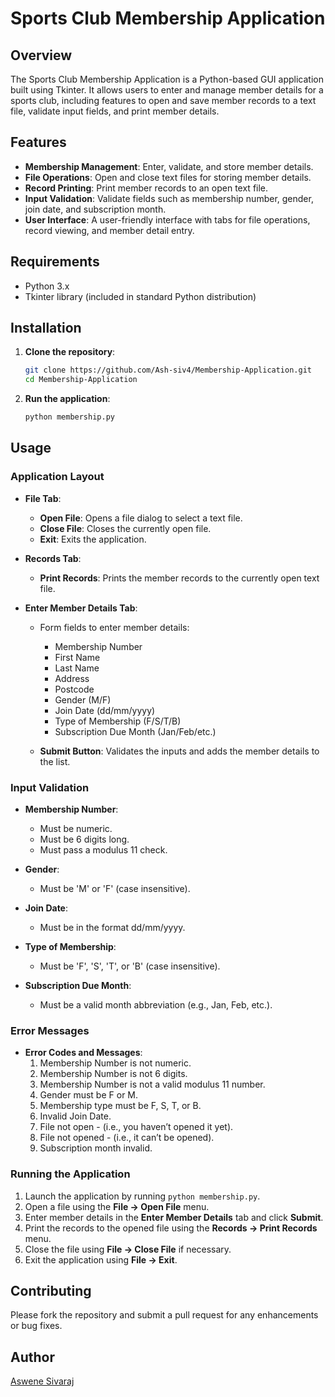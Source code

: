 # Sports Club Membership Application

## Overview

The Sports Club Membership Application is a Python-based GUI application built using Tkinter. It allows users to enter and manage member details for a sports club, including features to open and save member records to a text file, validate input fields, and print member details.

## Features

- **Membership Management**: Enter, validate, and store member details.
- **File Operations**: Open and close text files for storing member details.
- **Record Printing**: Print member records to an open text file.
- **Input Validation**: Validate fields such as membership number, gender, join date, and subscription month.
- **User Interface**: A user-friendly interface with tabs for file operations, record viewing, and member detail entry.

## Requirements

- Python 3.x
- Tkinter library (included in standard Python distribution)

## Installation

1. **Clone the repository**:

   ```bash
   git clone https://github.com/Ash-siv4/Membership-Application.git
   cd Membership-Application
   ```

2. **Run the application**:
   ```bash
   python membership.py
   ```

## Usage

### Application Layout

- **File Tab**:

  - **Open File**: Opens a file dialog to select a text file.
  - **Close File**: Closes the currently open file.
  - **Exit**: Exits the application.

- **Records Tab**:

  - **Print Records**: Prints the member records to the currently open text file.

- **Enter Member Details Tab**:

  - Form fields to enter member details:

    - Membership Number
    - First Name
    - Last Name
    - Address
    - Postcode
    - Gender (M/F)
    - Join Date (dd/mm/yyyy)
    - Type of Membership (F/S/T/B)
    - Subscription Due Month (Jan/Feb/etc.)

  - **Submit Button**: Validates the inputs and adds the member details to the list.

### Input Validation

- **Membership Number**:
  - Must be numeric.
  - Must be 6 digits long.
  - Must pass a modulus 11 check.
- **Gender**:

  - Must be 'M' or 'F' (case insensitive).

- **Join Date**:

  - Must be in the format dd/mm/yyyy.

- **Type of Membership**:

  - Must be 'F', 'S', 'T', or 'B' (case insensitive).

- **Subscription Due Month**:
  - Must be a valid month abbreviation (e.g., Jan, Feb, etc.).

### Error Messages

- **Error Codes and Messages**:
  1. Membership Number is not numeric.
  2. Membership Number is not 6 digits.
  3. Membership Number is not a valid modulus 11 number.
  4. Gender must be F or M.
  5. Membership type must be F, S, T, or B.
  6. Invalid Join Date.
  7. File not open - (i.e., you haven’t opened it yet).
  8. File not opened - (i.e., it can’t be opened).
  9. Subscription month invalid.

### Running the Application

1. Launch the application by running `python membership.py`.
2. Open a file using the **File -> Open File** menu.
3. Enter member details in the **Enter Member Details** tab and click **Submit**.
4. Print the records to the opened file using the **Records -> Print Records** menu.
5. Close the file using **File -> Close File** if necessary.
6. Exit the application using **File -> Exit**.

## Contributing

Please fork the repository and submit a pull request for any enhancements or bug fixes.

## Author

[Aswene Sivaraj](https://github.com/Ash-siv4)
